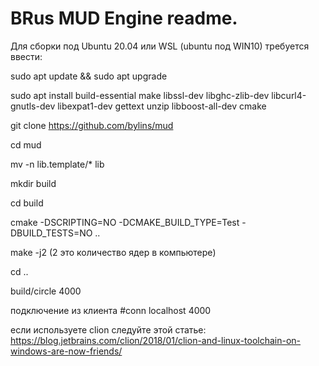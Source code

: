 # BRus MUD Engine readme.
Для сборки под Ubuntu 20.04 или WSL (ubuntu под WIN10) требуется ввести:

sudo apt update && sudo apt upgrade

sudo apt install build-essential make libssl-dev libghc-zlib-dev libcurl4-gnutls-dev libexpat1-dev gettext unzip libboost-all-dev cmake

git clone https://github.com/bylins/mud

cd mud

mv -n lib.template/* lib

mkdir build

cd build

cmake -DSCRIPTING=NO -DCMAKE_BUILD_TYPE=Test -DBUILD_TESTS=NO ..

make -j2 (2 это количество ядер в компьютере)

cd ..

build/circle 4000

подключение из клиента #conn localhost 4000

если используете clion следуйте этой статье: 
https://blog.jetbrains.com/clion/2018/01/clion-and-linux-toolchain-on-windows-are-now-friends/

